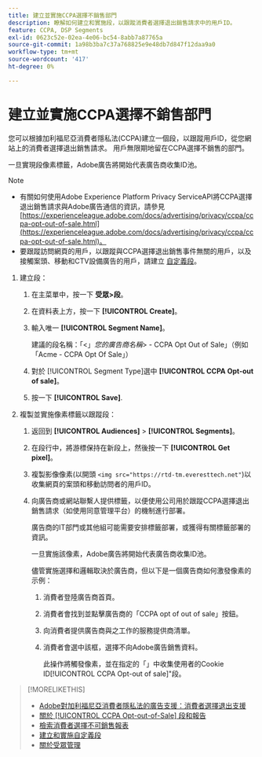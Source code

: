 ```yaml
---
title: 建立並實施CCPA選擇不銷售部門
description: 瞭解如何建立和實施段，以跟蹤消費者選擇退出銷售請求中的用戶ID。
feature: CCPA, DSP Segments
exl-id: 0623c52e-02ea-4e06-bc54-8abb7a87765a
source-git-commit: 1a98b3ba7c37a768825e9e48db7d847f12daa9a0
workflow-type: tm+mt
source-wordcount: '417'
ht-degree: 0%

---
```


# 建立並實施CCPA選擇不銷售部門

您可以根據加利福尼亞消費者隱私法(CCPA)建立一個段，以跟蹤用戶ID，從您網站上的消費者選擇退出銷售請求。 用戶無限期地留在CCPA選擇不銷售的部門。

一旦實現段像素標籤，Adobe廣告將開始代表廣告商收集ID池。

>[!NOTE]
>
>* 有關如何使用Adobe Experience Platform Privacy ServiceAPI將CCPA選擇退出銷售請求與Adobe廣告通信的資訊，請參見 [https://experienceleague.adobe.com/docs/advertising/privacy/ccpa/ccpa-opt-out-of-sale.html](https://experienceleague.adobe.com/docs/advertising/privacy/ccpa/ccpa-opt-out-of-sale.html)。
>* 要跟蹤訪問網頁的用戶，以跟蹤與CCPA選擇退出銷售事件無關的用戶，以及接觸案頭、移動和CTV設備廣告的用戶，請建立 [自定義段](/help/dsp/audiences/custom-segment-create.md)。


1. 建立段：

   1. 在主菜單中，按一下 **受眾>段**。

   1. 在資料表上方，按一下 **[!UICONTROL Create]**。

   1. 輸入唯一 **[!UICONTROL Segment Name]**。

      建議的段名稱：「&lt;」*您的廣告商名稱*> - CCPA Opt Out of Sale」（例如「Acme - CCPA Opt Of Sale」）

   1. 對於 [!UICONTROL Segment Type]選中 **[!UICONTROL CCPA Opt-out of sale]**。

   1. 按一下 **[!UICONTROL Save]**.

1. 複製並實施像素標籤以跟蹤段：

   1. 返回到 **[!UICONTROL Audiences]** > **[!UICONTROL Segments]**。

   1. 在段行中，將游標保持在新段上，然後按一下 **[!UICONTROL Get pixel]**。

   1. 複製影像像素(以開頭 `<img src="https://rtd-tm.everesttech.net"`)以收集網頁的案頭和移動訪問者的用戶ID。

   1. 向廣告商或網站聯繫人提供標籤，以便使用公司用於跟蹤CCPA選擇退出銷售請求（如使用同意管理平台）的機制進行部署。

      廣告商的IT部門或其他組可能需要安排標籤部署，或獲得有關標籤部署的資訊。

      一旦實施該像素，Adobe廣告將開始代表廣告商收集ID池。

      儘管實施選擇和邏輯取決於廣告商，但以下是一個廣告商如何激發像素的示例：

      1. 消費者登陸廣告商首頁。
      1. 消費者會找到並點擊廣告商的「CCPA opt of out of sale」按鈕。
      1. 向消費者提供廣告商與之工作的服務提供商清單。
      1. 消費者會選中該框，選擇不向Adobe廣告銷售資料。

         此操作將觸發像素，並在指定的「」中收集使用者的Cookie ID[!UICONTROL CCPA Opt-out of sale]&quot;段。

>[!MORELIKETHIS]
>
>* [Adobe對加利福尼亞消費者隱私法的廣告支援：消費者選擇退出支援](/help/privacy/ccpa/ccpa-opt-out-of-sale.md)
>* [關於 [!UICONTROL CCPA Opt-out-of-Sale] 段和報告](ccpa-opt-out-about.md)
>* [檢索消費者選擇不可銷售報表](ccpa-opt-out-segment-report-retrieve.md)
>* [建立和實施自定義段](custom-segment-create.md)
>* [關於受眾管理](audience-about.md)

